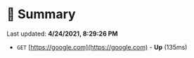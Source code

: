 # 📖 Summary
Last updated: **4/24/2021, 8:29:26 PM**

- `GET` [https://google.com](https://google.com) - **Up** (135ms)
